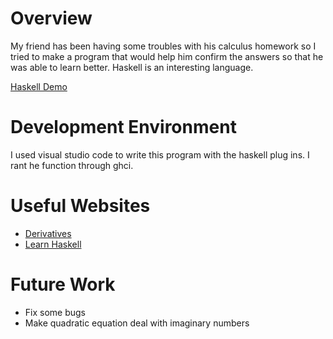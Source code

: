 # Overview

My friend has been having some troubles with his calculus homework so I tried to make a program that would help him confirm the answers so that he was able to learn better. Haskell is an interesting language.

[Haskell Demo](http://youtube.link.goes.here)

# Development Environment

I used visual studio code to write this program with the haskell plug ins. I rant he function through ghci.

# Useful Websites

* [Derivatives](http://hyperphysics.phy-astr.gsu.edu/hbase/Math/derfunc.html#c1)
* [Learn Haskell](http://learnyouahaskell.com/chapters)

# Future Work

* Fix some bugs
* Make quadratic equation deal with imaginary numbers